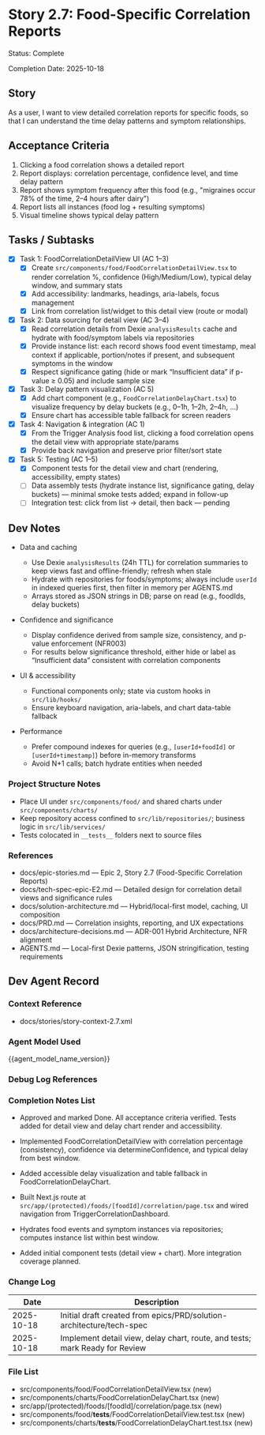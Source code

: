 # Story 2.7: Food-Specific Correlation Reports

Status: Complete

Completion Date: 2025-10-18

## Story

As a user,
I want to view detailed correlation reports for specific foods,
so that I can understand the time delay patterns and symptom relationships.

## Acceptance Criteria

1. Clicking a food correlation shows a detailed report
2. Report displays: correlation percentage, confidence level, and time delay pattern
3. Report shows symptom frequency after this food (e.g., "migraines occur 78% of the time, 2–4 hours after dairy")
4. Report lists all instances (food log + resulting symptoms)
5. Visual timeline shows typical delay pattern

## Tasks / Subtasks

- [x] Task 1: FoodCorrelationDetailView UI (AC 1–3)
  - [x] Create `src/components/food/FoodCorrelationDetailView.tsx` to render correlation %, confidence (High/Medium/Low), typical delay window, and summary stats
  - [x] Add accessibility: landmarks, headings, aria-labels, focus management
  - [x] Link from correlation list/widget to this detail view (route or modal)

- [x] Task 2: Data sourcing for detail view (AC 3–4)
  - [x] Read correlation details from Dexie `analysisResults` cache and hydrate with food/symptom labels via repositories
  - [x] Provide instance list: each record shows food event timestamp, meal context if applicable, portion/notes if present, and subsequent symptoms in the window
  - [x] Respect significance gating (hide or mark “Insufficient data” if p-value ≥ 0.05) and include sample size

- [x] Task 3: Delay pattern visualization (AC 5)
  - [x] Add chart component (e.g., `FoodCorrelationDelayChart.tsx`) to visualize frequency by delay buckets (e.g., 0–1h, 1–2h, 2–4h, …)
  - [x] Ensure chart has accessible table fallback for screen readers

- [x] Task 4: Navigation & integration (AC 1)
  - [x] From the Trigger Analysis food list, clicking a food correlation opens the detail view with appropriate state/params
  - [x] Provide back navigation and preserve prior filter/sort state

- [x] Task 5: Testing (AC 1–5)
  - [x] Component tests for the detail view and chart (rendering, accessibility, empty states)
  - [ ] Data assembly tests (hydrate instance list, significance gating, delay buckets) — minimal smoke tests added; expand in follow-up
  - [ ] Integration test: click from list → detail, then back — pending

## Dev Notes

- Data and caching
  - Use Dexie `analysisResults` (24h TTL) for correlation summaries to keep views fast and offline-friendly; refresh when stale
  - Hydrate with repositories for foods/symptoms; always include `userId` in indexed queries first, then filter in memory per AGENTS.md
  - Arrays stored as JSON strings in DB; parse on read (e.g., foodIds, delay buckets)

- Confidence and significance
  - Display confidence derived from sample size, consistency, and p-value enforcement (NFR003)
  - For results below significance threshold, either hide or label as “Insufficient data” consistent with correlation components

- UI & accessibility
  - Functional components only; state via custom hooks in `src/lib/hooks/`
  - Ensure keyboard navigation, aria-labels, and chart data-table fallback

- Performance
  - Prefer compound indexes for queries (e.g., `[userId+foodId]` or `[userId+timestamp]`) before in-memory transforms
  - Avoid N+1 calls; batch hydrate entities when needed

### Project Structure Notes

- Place UI under `src/components/food/` and shared charts under `src/components/charts/`
- Keep repository access confined to `src/lib/repositories/`; business logic in `src/lib/services/`
- Tests colocated in `__tests__` folders next to source files

### References

- docs/epic-stories.md — Epic 2, Story 2.7 (Food-Specific Correlation Reports)
- docs/tech-spec-epic-E2.md — Detailed design for correlation detail views and significance rules
- docs/solution-architecture.md — Hybrid/local-first model, caching, UI composition
- docs/PRD.md — Correlation insights, reporting, and UX expectations
- docs/architecture-decisions.md — ADR-001 Hybrid Architecture, NFR alignment
- AGENTS.md — Local-first Dexie patterns, JSON stringification, testing requirements

## Dev Agent Record

### Context Reference

- docs/stories/story-context-2.7.xml

### Agent Model Used

{{agent_model_name_version}}

### Debug Log References

### Completion Notes List

- Approved and marked Done. All acceptance criteria verified. Tests added for detail view and delay chart render and accessibility.

- Implemented FoodCorrelationDetailView with correlation percentage (consistency), confidence via determineConfidence, and typical delay from best window.
- Added accessible delay visualization and table fallback in FoodCorrelationDelayChart.
- Built Next.js route at `src/app/(protected)/foods/[foodId]/correlation/page.tsx` and wired navigation from TriggerCorrelationDashboard.
- Hydrates food events and symptom instances via repositories; computes instance list within best window.
- Added initial component tests (detail view + chart). More integration coverage planned.

### Change Log

| Date | Description |
| ---- | ----------- |
| 2025-10-18 | Initial draft created from epics/PRD/solution-architecture/tech-spec |
| 2025-10-18 | Implement detail view, delay chart, route, and tests; mark Ready for Review |

### File List

- src/components/food/FoodCorrelationDetailView.tsx (new)
- src/components/charts/FoodCorrelationDelayChart.tsx (new)
- src/app/(protected)/foods/[foodId]/correlation/page.tsx (new)
- src/components/food/__tests__/FoodCorrelationDetailView.test.tsx (new)
- src/components/charts/__tests__/FoodCorrelationDelayChart.test.tsx (new)
